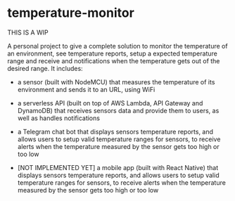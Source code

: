 # temperature-monitor

THIS IS A WIP

A personal project to give a complete solution to monitor the temperature of an environment, see temperature reports, setup a expected temperature range and receive and notifications when the temperature gets out of the desired range. It includes:

- a sensor (built with NodeMCU) that measures the temperature of its environment and sends it to an URL, using WiFi

- a serverless API (built on top of AWS Lambda, API Gateway and DynamoDB) that receives sensors data and provide them to users, as well as handles notifications

- a Telegram chat bot that displays sensors temperature reports, and allows users to setup valid temperature ranges for sensors, to receive alerts when the temperature measured by the sensor gets too high or too low

- [NOT IMPLEMENTED YET] a mobile app (built with React Native) that displays sensors temperature reports, and allows users to setup valid temperature ranges for sensors, to receive alerts when the temperature measured by the sensor gets too high or too low
